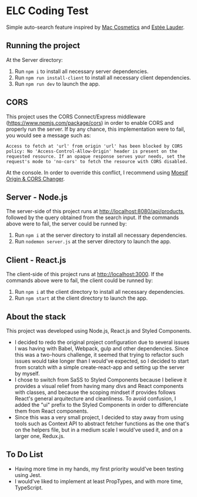 # ELC Coding Test

Simple auto-search feature inspired by [Mac Cosmetics](https://www.maccosmetics.com/esearch?form_id=perlgem_search_form&search=red) and [Estée Lauder](https://www.esteelauder.com/products/681/product-catalog/skin-care#).

## Running the project

At the Server directory:

1. Run `npm i` to install all necessary server dependencies.
2. Run `npm run install-client` to install all necessary client dependencies.
3. Run `npm run dev` to launch the app.

## CORS

This project uses the CORS Connect/Express middleware (https://www.npmjs.com/package/cors) in order to enable CORS and properly run the server. If by any chance, this implementation were to fail, you would see a message such as:

`Access to fetch at 'url' from origin 'url' has been blocked by CORS policy: No 'Access-Control-Allow-Origin' header is present on the requested resource. If an opaque response serves your needs, set the request's mode to 'no-cors' to fetch the resource with CORS disabled.`

At the console. In order to override this conflict, I recommend using [Moesif Origin & CORS Changer](https://addons.mozilla.org/en-US/firefox/addon/moesif-origin-cors-changer1/).

## Server - Node.js

The server-side of this project runs at [http://localhost:8080/api/products](http://localhost:8080/api/products), followed by the query obtained from the search input.
If the commands above were to fail, the server could be runned by:

1. Run `npm i` at the server directory to install all necessary dependencies.
2. Run `nodemon server.js` at the server directory to launch the app.

## Client - React.js

The client-side of this project runs at [http://localhost:3000](http://localhost:3000).
If the commands above were to fail, the client could be runned by:

1. Run `npm i` at the client directory to install all necessary dependencies.
2. Run `npm start` at the client directory to launch the app.

## About the stack

This project was developed using Node.js, React.js and Styled Components.

- I decided to redo the original project configuration due to several issues I was having with Babel, Webpack, gulp and other dependencies. Since this was a two-hours challenge, it seemed that trying to refactor such issues would take longer than I would've expected, so I decided to start from scratch with a simple create-react-app and setting up the server by myself.
- I chose to switch from SaSS to Styled Components because I believe it provides a visual relief from having many divs and React components with classes, and because the scoping mindset if provides follows React's general arquitecture and cleanliness. To avoid confusion, I added the "ui" prefix to the Styled Components in order to differenciate them from React components.
- Since this was a very small project, I decided to stay away from using tools such as Context API to abstract fetcher functions as the one that's on the helpers file, but in a medium scale I would've used it, and on a larger one, Redux.js.

## To Do List

- Having more time in my hands, my first priority would've been testing using Jest.
- I would've liked to implement at least PropTypes, and with more time, TypeScript.
